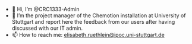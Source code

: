 - 👋 Hi, I’m @CRC1333-Admin
- 👀 I’m the project manager of the Chemotion installation at University of Stuttgart and report here the feedback from our users after having discussed with our IT admin.
- 📫 How to reach me: elisabeth.ruethlein@ipoc.uni-stuttgart.de

